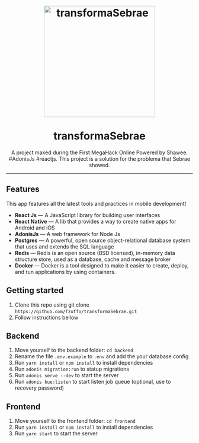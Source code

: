 <h1 align="center">
<br>
  <img src="https://user-images.githubusercontent.com/44379034/75065561-76fcff00-54bf-11ea-8dfa-0eef1675f3f9.png" alt="transformaSebrae" width="300" >
<br>
<br>
transformaSebrae
</h1>

<p align="center">A project maked during the First MegaHack Online Powered by Shawee. #AdonisJs #reactjs. This project is a solution for the problema that Sebrae showed.

</p>

<hr />

## Features

This app features all the latest tools and practices in mobile development!

- **React Js** — A JavaScript library for building user interfaces
- **React Native** — A lib that provides a way to create native apps for Android and iOS
- **AdonisJs** — A web framework for Node Js
- **Postgres** — A powerful, open source object-relational database system that uses and extends the SQL language
- **Redis** — Redis is an open source (BSD licensed), in-memory data structure store, used as a database, cache and message broker
- **Docker** — Docker is a tool designed to make it easier to create, deploy, and run applications by using containers.

## Getting started

1. Clone this repo using git clone `https://github.com/fzuffo/transformaSebrae.git`
2. Follow instructions bellow

## Backend

1. Move yourself to the backend folder: `cd backend`
2. Rename the file `.env.example` to `.env` and add the your database config
3. Run `yarn install` or `npm install` to install dependencies
4. Run `adonis migration:run` to statup migrations
5. Run `adonis serve --dev` to start the server
6. Run `adonis kue:listen` to start listen job queue (optional, use to recovery password)

## Frontend

1. Move yourself to the frontend folder: `cd frontend`
2. Run `yarn install` or `npm install` to install dependencies
3. Run `yarn start` to start the server
